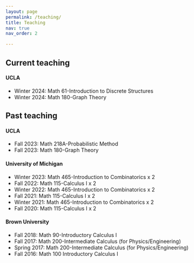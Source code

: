 ```yaml
---
layout: page
permalink: /teaching/
title: Teaching
nav: true
nav_order: 2

---
```

<h2> Current teaching </h2>
<h4> UCLA </h4>
<ul>
    <li> Winter 2024: Math 61-Introduction to Discrete Structures</li>
    <li> Winter 2024: Math 180-Graph Theory </li>
</ul>
<h2> Past teaching </h2>
<h4> UCLA </h4>
<ul>
    <li> Fall 2023: Math 218A-Probabilistic Method </li>
    <li> Fall 2023: Math 180-Graph Theory </li>
</ul>
<h4> University of Michigan </h4>
<ul>
<li> Winter 2023: Math 465-Introduction to Combinatorics x 2</li>
<li> Fall 2022: Math 115-Calculus I x 2 </li>
<li> Winter 2022: Math 465-Introduction to Combinatorics x 2</li>
<li> Fall 2021: Math 115-Calculus I x 2</li>
<li> Winter 2021: Math 465-Introduction to Combinatorics x 2</li>
<li> Fall 2020: Math 115-Calculus I x 2</li>
</ul> 
<h4> Brown University </h4>
<ul>
<li> Fall 2018: Math 90-Introductory Calculus I </li>
<li> Fall 2017: Math 200-Intermediate Calculus (for Physics/Engineering) </li>
<li> Spring 2017: Math 200-Intermediate Calculus (for Physics/Engineering) </li>
<li> Fall 2016: Math 100 Introductory Calculus I </li>
</ul>  